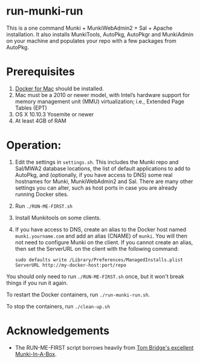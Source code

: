# run-munki-run

This is a one command Munki + MunkiWebAdmin2 + Sal + Apache installation. 
It also installs MunkiTools, AutoPkg, AutoPkgr and MunkiAdmin on your machine
and populates your repo with a few packages from AutoPkg.

# Prerequisites
1. [Docker for Mac](https://download.docker.com/mac/stable/Docker.dmg) should be installed.
2. Mac must be a 2010 or newer model, with Intel’s hardware support for memory 
   management unit (MMU) virtualization; i.e., Extended Page Tables (EPT)
3. OS X 10.10.3 Yosemite or newer
4. At least 4GB of RAM 

# Operation:

1. Edit the settings in `settings.sh`. This includes the Munki repo and Sal/MWA2 
   database locations, the list of default applications to add to AutoPkg, and 
   (optionally, if you have access to DNS) some real hostnames for Munki, 
   MunkiWebAdmin2 and Sal. There are many other settings you can alter, such as 
   host ports in case you are already running Docker sites.
2. Run `./RUN-ME-FIRST.sh`
3. Install Munkitools on some clients. 
4. If you have access to DNS, create an alias to the Docker host named 
   `munki.yourname.com` and add an alias (CNAME) of `munki`. You will then not need to 
   configure Munki on the client. If you cannot create an alias, then set the ServerURL
   on the client with the following command:
   
   `sudo defaults write /Library/Preferences/ManagedInstalls.plist ServerURL http://my-docker-host:port/repo`

You should only need to run `./RUN-ME-FIRST.sh` once, but it won't break things if you
run it again. 

To restart the Docker containers, run `./run-munki-run.sh`.

To stop the containers, run `./clean-up.sh`

# Acknowledgements

   * The RUN-ME-FIRST script borrows heavily from 
     [Tom Bridge's excellent Munki-In-A-Box](https://github.com/tbridge/munki-in-a-box).


